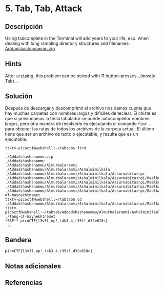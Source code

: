 # 5. Tab, Tab, Attack

## Descripción
Using tabcomplete in the Terminal will add years to your life, esp. when dealing with long rambling directory structures and filenames: [Addadshashanammu.zip](https://mercury.picoctf.net/static/3afd18a65e42b80526aa87f9766c588b/Addadshashanammu.zip)

## Hints
After `unzip`ing, this problem can be solved with 11 button-presses...(mostly Tab)...

## Solución
Después de descargar y descomprimir el archivo nos damos cuenta que hay muchas carpetas con nombres largos y dificiles de teclear. El chiste es que si presionamos la tecla tabulador se puede autocompletar nombres largos, pero otra manera de resolverlo es ejecutando el comando `find .` para obtener las rutas de todos los archivos de la carpeta actual. El último tiene que ser un archivo de texto o ejecutable, y resulta que es un ejecutable.

```
ttktv-picoctf@webshell:~/tabtab$ find .
.
./Addadshashanammu.zip
./Addadshashanammu
./Addadshashanammu/Almurbalarammi
./Addadshashanammu/Almurbalarammi/Ashalmimilkala
./Addadshashanammu/Almurbalarammi/Ashalmimilkala/Assurnabitashpi
./Addadshashanammu/Almurbalarammi/Ashalmimilkala/Assurnabitashpi/Maelkashishi
./Addadshashanammu/Almurbalarammi/Ashalmimilkala/Assurnabitashpi/Maelkashishi/Onnissiralis
./Addadshashanammu/Almurbalarammi/Ashalmimilkala/Assurnabitashpi/Maelkashishi/Onnissiralis/Ularradallaku
./Addadshashanammu/Almurbalarammi/Ashalmimilkala/Assurnabitashpi/Maelkashishi/Onnissiralis/Ularradallaku/fang-of-haynekhtnamet
ttktv-picoctf@webshell:~/tabtab$ cd ./Addadshashanammu/Almurbalarammi/Ashalmimilkala/Assurnabitashpi/Maelkashishi/Onnissiralis/Ularradallaku/
ttktv-picoctf@webshell:~/tabtab/Addadshashanammu/Almurbalarammi/Ashalmimilkala/Assurnabitashpi/Maelkashishi/Onnissiralis/Ularradallaku$ ./fang-of-haynekhtnamet 
*ZAP!* picoCTF{l3v3l_up!_t4k3_4_r35t!_d32e018c}
...

```
## Bandera 
```
picoCTF{l3v3l_up!_t4k3_4_r35t!_d32e018c}
```

## Notas adicionales


## Referencias


